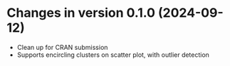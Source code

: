 # Changes in version 0.1.0 (2024-09-12)
* Clean up for CRAN submission
* Supports encircling clusters on scatter plot, with outlier detection